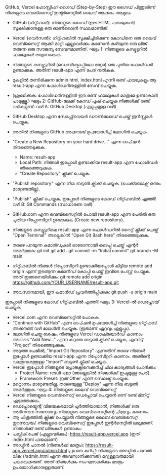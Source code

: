 GitHub, Vercel ഹോസ്റ്റിംഗ് ഗൈഡ് (Step-by-Step)
ഈ ഗൈഡ് പിന്തുടർന്ന് നിങ്ങളുടെ വെബ്സൈറ്റ് ഇന്റർനെറ്റിൽ ലൈവ് ആക്കാം.
ആമുഖം
 * GitHub (ഗിറ്റ്ഹബ്): നിങ്ങളുടെ കോഡ് (ഈ HTML ഫയലുകൾ) സൂക്ഷിക്കാനുള്ള ഒരു ഓൺലൈൻ സ്ഥലമാണിത്.
 * Vercel (വെർസൽ): ഗിറ്റ്ഹബിൽ സൂക്ഷിച്ചിരിക്കുന്ന കോഡിനെ ഒരു ലൈവ് വെബ്സൈറ്റ് ആക്കി മാറ്റി എല്ലാവർക്കും കാണാൻ കഴിയുന്ന ഒരു ലിങ്ക് തരുന്ന ഒരു സൗജന്യ സേവനമാണിത്.
ഘട്ടം 1: നിങ്ങളുടെ കമ്പ്യൂട്ടറിൽ ഫയലുകൾ തയ്യാറാക്കുക
 * നിങ്ങളുടെ കമ്പ്യൂട്ടറിൽ (ഡെസ്ക്ടോപ്പിലോ മറ്റോ) ഒരു പുതിയ ഫോൾഡർ ഉണ്ടാക്കുക. അതിന് result-app എന്ന് പേര് നൽകുക.
 * മുകളിൽ തന്നിരിക്കുന്ന admin.html, index.html എന്നീ രണ്ട് ഫയലുകളും ആ result-app എന്ന ഫോൾഡറിനുള്ളിൽ സേവ് ചെയ്യുക.
 * (ശ്രദ്ധിക്കുക: ഫോൾഡറിനുള്ളിൽ ഈ രണ്ട് ഫയലുകൾ മാത്രമേ ഉണ്ടാകാൻ പാടുള്ളൂ.)
ഘട്ടം 2: GitHub-ലേക്ക് കോഡ് പുഷ് ചെയ്യുക
നിങ്ങൾക്ക് രണ്ട് വഴികളുണ്ട്:
വഴി A: GitHub Desktop (എളുപ്പമുള്ള വഴി)
 * GitHub Desktop എന്ന സോഫ്റ്റ്‌വെയർ ഡൗൺലോഡ് ചെയ്ത് ഇൻസ്റ്റാൾ ചെയ്യുക.
 * അതിൽ നിങ്ങളുടെ GitHub അക്കൗണ്ട് ഉപയോഗിച്ച് ലോഗിൻ ചെയ്യുക.
 * "Create a New Repository on your hard drive..." എന്ന ഓപ്ഷൻ തിരഞ്ഞെടുക്കുക.
   * Name: result-app
   * Local Path: നിങ്ങൾ ഇപ്പോൾ ഉണ്ടാക്കിയ result-app എന്ന ഫോൾഡർ തിരഞ്ഞെടുക്കുക.
   * "Create Repository" ക്ലിക്ക് ചെയ്യുക.
 * "Publish repository" എന്ന നീല ബട്ടൺ ക്ലിക്ക് ചെയ്യുക. (ചെക്ക്ബോക്സ് ഒന്നും മാറ്റേണ്ടതില്ല).
 * "Publish" ക്ലിക്ക് ചെയ്യുക.
ഇപ്പോൾ നിങ്ങളുടെ കോഡ് ഗിറ്റ്ഹബിൽ എത്തി!
വഴി B: Git Commands (സാധാരണ വഴി)
 * GitHub.com എന്ന വെബ്സൈറ്റിൽ പോയി result-app എന്ന പേരിൽ ഒരു പുതിയ റിപ്പോസിറ്ററി ഉണ്ടാക്കുക (Create new repository).
 * നിങ്ങളുടെ കമ്പ്യൂട്ടറിലെ result-app എന്ന ഫോൾഡറിൽ റൈറ്റ് ക്ലിക്ക് ചെയ്ത് "Open Terminal" അല്ലെങ്കിൽ "Open Git Bash here" തിരഞ്ഞെടുക്കുക.
 * താഴെ പറയുന്ന കമാൻഡുകൾ ഓരോന്നായി ടൈപ്പ് ചെയ്ത് എന്റർ അമർത്തുക:
   git init
git add .
git commit -m "Initial commit"
git branch -M main

 * ഗിറ്റ്ഹബിൽ നിങ്ങൾ റിപ്പോസിറ്ററി ഉണ്ടാക്കിയപ്പോൾ കിട്ടിയ remote add origin എന്ന് തുടങ്ങുന്ന കമാൻഡ് കോപ്പി ചെയ്ത് ഇവിടെ പേസ്റ്റ് ചെയ്യുക. അത് ഇങ്ങനെയിരിക്കും:
   git remote add origin https://github.com/YOUR_USERNAME/result-app.git
 * അവസാനമായി, ഈ കമാൻഡ് പ്രവർത്തിപ്പിക്കുക:
   git push -u origin main

ഇപ്പോൾ നിങ്ങളുടെ കോഡ് ഗിറ്റ്ഹബിൽ എത്തി!
ഘട്ടം 3: Vercel-ൽ ഡെപ്ലോയ് ചെയ്യുക
 * Vercel.com എന്ന വെബ്സൈറ്റിൽ പോകുക.
 * "Continue with GitHub" എന്ന ഓപ്ഷൻ ഉപയോഗിച്ച് നിങ്ങളുടെ ഗിറ്റ്ഹബ് അക്കൗണ്ട് വഴി ലോഗിൻ ചെയ്യുക. (ഇതാണ് ഏറ്റവും എളുപ്പം).
 * ലോഗിൻ ചെയ്ത ശേഷം, നിങ്ങളുടെ Vercel ഡാഷ്ബോർഡ് കാണാം. അവിടെ "Add New..." എന്ന കറുത്ത ബട്ടൺ ക്ലിക്ക് ചെയ്യുക, എന്നിട്ട് "Project" തിരഞ്ഞെടുക്കുക.
 * അടുത്ത പേജിൽ, "Import Git Repository" എന്നതിന് താഴെ നിങ്ങൾ ഇപ്പോൾ ഉണ്ടാക്കിയ result-app എന്ന റിപ്പോസിറ്ററി കാണാം. അതിന്റെ വലതുവശത്തുള്ള "Import" ബട്ടൺ ക്ലിക്ക് ചെയ്യുക.
 * Vercel ഇപ്പോൾ നിങ്ങളുടെ പ്രോജക്റ്റിനെക്കുറിച്ച് ചില കാര്യങ്ങൾ ചോദിക്കും:
   * Project Name: result-app (അല്ലെങ്കിൽ നിങ്ങൾക്ക് ഇഷ്ടമുള്ള പേര്).
   * Framework Preset: ഇത് Other എന്ന് സെലക്ട് ചെയ്യുക.
 * മറ്റൊന്നും മാറ്റേണ്ടതില്ല. താഴെയുള്ള "Deploy" എന്ന നീല ബട്ടൺ അമർത്തുക.
ഘട്ടം 4: നിങ്ങളുടെ ലൈവ് വെബ്സൈറ്റ്
 * Vercel നിങ്ങളുടെ വെബ്സൈറ്റ് ഡെപ്ലോയ് ചെയ്യാൻ ഒന്ന് രണ്ട് മിനിറ്റ് എടുത്തേക്കാം.
 * ഡെപ്ലോയ്മെന്റ് വിജയകരമായി പൂർത്തിയായാൽ, നിങ്ങൾക്ക് ഒരു അഭിനന്ദന സന്ദേശവും നിങ്ങളുടെ വെബ്സൈറ്റിന്റെ ചിത്രവും കാണാം.
 * ആ ചിത്രത്തിൽ ക്ലിക്ക് ചെയ്താൽ നിങ്ങളുടെ ലൈവ് വെബ്സൈറ്റ് തുറന്നുവരും!
നിങ്ങളുടെ വെബ്സൈറ്റ് ഇപ്പോൾ ഇന്റർനെറ്റിൽ ലഭ്യമാണ്. നിങ്ങൾക്ക് രണ്ട് ലിങ്കുകൾ ഉണ്ടാകും:
 * പബ്ലിക് പേജ് (എല്ലാവർക്കും):
   https://result-app.vercel.app
   (ഇത് index.html ഫയലാണ്)
 * അഡ്മിൻ പാനൽ (നിങ്ങൾക്ക് മാത്രം):
   https://result-app.vercel.app/admin.html
പ്രധാന കുറിപ്പ്: നിങ്ങളുടെ അഡ്മിൻ പാനൽ ലിങ്ക് (/admin.html എന്ന് അവസാനിക്കുന്നത്) മറ്റുള്ളവരുമായി പങ്കുവെക്കരുത്. അത് നിങ്ങൾക്കും സംഘാടകർക്കും മാത്രം ഉപയോഗിക്കാനുള്ളതാണ്.
